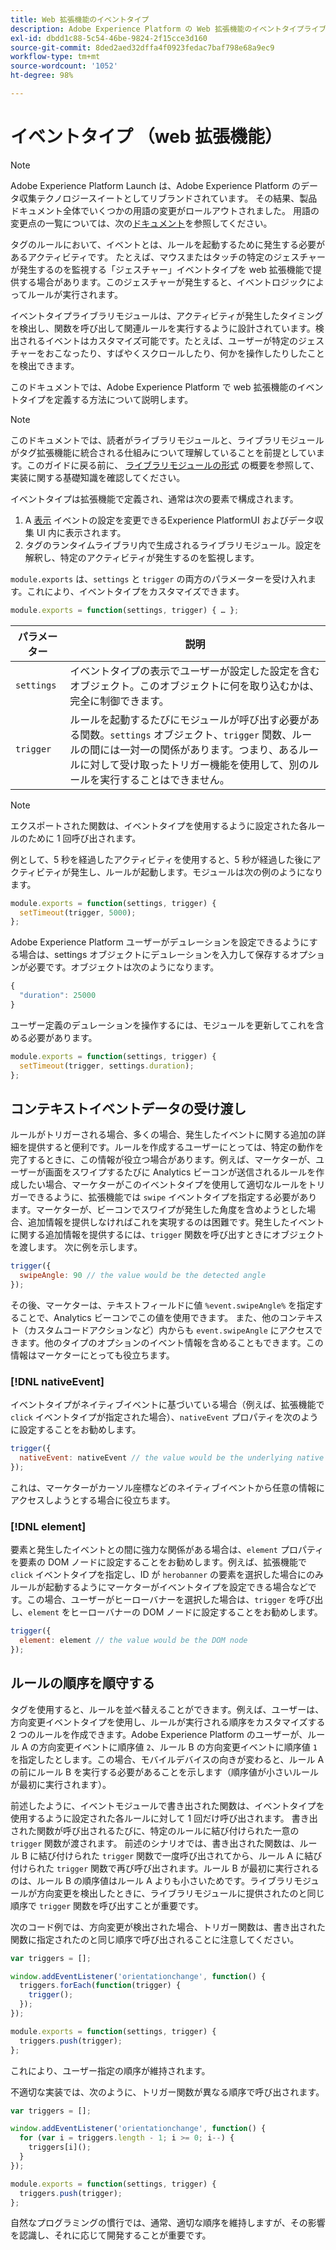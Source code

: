 ```yaml
---
title: Web 拡張機能のイベントタイプ
description: Adobe Experience Platform の Web 拡張機能のイベントタイプライブラリモジュールを定義する方法について説明します。
exl-id: dbdd1c88-5c54-46be-9824-2f15cce3d160
source-git-commit: 8ded2aed32dffa4f0923fedac7baf798e68a9ec9
workflow-type: tm+mt
source-wordcount: '1052'
ht-degree: 98%

---
```


# イベントタイプ （web 拡張機能）

>[!NOTE]
>
>Adobe Experience Platform Launch は、Adobe Experience Platform のデータ収集テクノロジースイートとしてリブランドされています。 その結果、製品ドキュメント全体でいくつかの用語の変更がロールアウトされました。 用語の変更点の一覧については、次の[ドキュメント](../../term-updates.md)を参照してください。

タグのルールにおいて、イベントとは、ルールを起動するために発生する必要があるアクティビティです。 たとえば、マウスまたはタッチの特定のジェスチャーが発生するのを監視する「ジェスチャー」イベントタイプを web 拡張機能で提供する場合があります。このジェスチャーが発生すると、イベントロジックによってルールが実行されます。

イベントタイプライブラリモジュールは、アクティビティが発生したタイミングを検出し、関数を呼び出して関連ルールを実行するように設計されています。検出されるイベントはカスタマイズ可能です。たとえば、ユーザーが特定のジェスチャーをおこなったり、すばやくスクロールしたり、何かを操作したりしたことを検出できます。

このドキュメントでは、Adobe Experience Platform で web 拡張機能のイベントタイプを定義する方法について説明します。

>[!NOTE]
>
>このドキュメントでは、読者がライブラリモジュールと、ライブラリモジュールがタグ拡張機能に統合される仕組みについて理解していることを前提としています。このガイドに戻る前に、 [ライブラリモジュールの形式](./format.md) の概要を参照して、実装に関する基礎知識を確認してください。

イベントタイプは拡張機能で定義され、通常は次の要素で構成されます。

1. A [表示](./views.md) イベントの設定を変更できるExperience PlatformUI およびデータ収集 UI 内に表示されます。
2. タグのランタイムライブラリ内で生成されるライブラリモジュール。設定を解釈し、特定のアクティビティが発生するのを監視します。

`module.exports` は、`settings` と `trigger` の両方のパラメーターを受け入れます。これにより、イベントタイプをカスタマイズできます。

```js
module.exports = function(settings, trigger) { … };
```

| パラメーター | 説明 |
| --- | --- |
| `settings` | イベントタイプの表示でユーザーが設定した設定を含むオブジェクト。このオブジェクトに何を取り込むかは、完全に制御できます。 |
| `trigger` | ルールを起動するたびにモジュールが呼び出す必要がある関数。`settings` オブジェクト、`trigger` 関数、ルールの間には一対一の関係があります。つまり、あるルールに対して受け取ったトリガー機能を使用して、別のルールを実行することはできません。 |

>[!NOTE]
>
>エクスポートされた関数は、イベントタイプを使用するように設定された各ルールのために 1 回呼び出されます。

例として、5 秒を経過したアクティビティを使用すると、5 秒が経過した後にアクティビティが発生し、ルールが起動します。モジュールは次の例のようになります。

```js
module.exports = function(settings, trigger) {
  setTimeout(trigger, 5000);
};
```

Adobe Experience Platform ユーザーがデュレーションを設定できるようにする場合は、settings オブジェクトにデュレーションを入力して保存するオプションが必要です。オブジェクトは次のようになります。

```js
{
  "duration": 25000
}
```

ユーザー定義のデュレーションを操作するには、モジュールを更新してこれを含める必要があります。

```js
module.exports = function(settings, trigger) {
  setTimeout(trigger, settings.duration);
};
```

## コンテキストイベントデータの受け渡し

ルールがトリガーされる場合、多くの場合、発生したイベントに関する追加の詳細を提供すると便利です。ルールを作成するユーザーにとっては、特定の動作を完了するときに、この情報が役立つ場合があります。例えば、マーケターが、ユーザーが画面をスワイプするたびに Analytics ビーコンが送信されるルールを作成したい場合、マーケターがこのイベントタイプを使用して適切なルールをトリガーできるように、拡張機能では `swipe` イベントタイプを指定する必要があります。マーケターが、ビーコンでスワイプが発生した角度を含めようとした場合、追加情報を提供しなければこれを実現するのは困難です。発生したイベントに関する追加情報を提供するには、`trigger` 関数を呼び出すときにオブジェクトを渡します。 次に例を示します。

```js
trigger({
  swipeAngle: 90 // the value would be the detected angle
});
```

その後、マーケターは、テキストフィールドに値 `%event.swipeAngle%` を指定することで、Analytics ビーコンでこの値を使用できます。 また、他のコンテキスト（カスタムコードアクションなど）内からも `event.swipeAngle` にアクセスできます。他のタイプのオプションのイベント情報を含めることもできます。この情報はマーケターにとっても役立ちます。

### [!DNL nativeEvent]

イベントタイプがネイティブイベントに基づいている場合（例えば、拡張機能で `click` イベントタイプが指定された場合）、`nativeEvent` プロパティを次のように設定することをお勧めします。

```js
trigger({
  nativeEvent: nativeEvent // the value would be the underlying native event
});
```

これは、マーケターがカーソル座標などのネイティブイベントから任意の情報にアクセスしようとする場合に役立ちます。

### [!DNL element]

要素と発生したイベントとの間に強力な関係がある場合は、`element` プロパティを要素の DOM ノードに設定することをお勧めします。例えば、拡張機能で `click` イベントタイプを指定し、ID が `herobanner` の要素を選択した場合にのみルールが起動するようにマーケターがイベントタイプを設定できる場合などです。この場合、ユーザーがヒーローバナーを選択した場合は、`trigger` を呼び出し、`element` をヒーローバナーの DOM ノードに設定することをお勧めします。

```js
trigger({
  element: element // the value would be the DOM node
});
```

## ルールの順序を順守する

タグを使用すると、ルールを並べ替えることができます。例えば、ユーザーは、方向変更イベントタイプを使用し、ルールが実行される順序をカスタマイズする 2 つのルールを作成できます。Adobe Experience Platform のユーザーが、ルール A の方向変更イベントに順序値 `2`、ルール B の方向変更イベントに順序値 `1` を指定したとします。この場合、モバイルデバイスの向きが変わると、ルール A の前にルール B を実行する必要があることを示します（順序値が小さいルールが最初に実行されます）。

前述したように、イベントモジュールで書き出された関数は、イベントタイプを使用するように設定された各ルールに対して 1 回だけ呼び出されます。 書き出された関数が呼び出されるたびに、特定のルールに結び付けられた一意の `trigger` 関数が渡されます。 前述のシナリオでは、書き出された関数は、ルール B に結び付けられた `trigger` 関数で一度呼び出されてから、ルール A に結び付けられた `trigger` 関数で再び呼び出されます。ルール B が最初に実行されるのは、ルール B の順序値はルール A よりも小さいためです。ライブラリモジュールが方向変更を検出したときに、ライブラリモジュールに提供されたのと同じ順序で `trigger` 関数を呼び出すことが重要です。

次のコード例では、方向変更が検出された場合、トリガー関数は、書き出された関数に指定されたのと同じ順序で呼び出されることに注意してください。

```js
var triggers = [];

window.addEventListener('orientationchange', function() {
  triggers.forEach(function(trigger) {
    trigger();
  });
});

module.exports = function(settings, trigger) {
  triggers.push(trigger);
};
```

これにより、ユーザー指定の順序が維持されます。

不適切な実装では、次のように、トリガー関数が異なる順序で呼び出されます。

```js
var triggers = [];

window.addEventListener('orientationchange', function() {
  for (var i = triggers.length - 1; i >= 0; i--) {
    triggers[i]();
  }
});

module.exports = function(settings, trigger) {
  triggers.push(trigger);
};
```

自然なプログラミングの慣行では、通常、適切な順序を維持しますが、その影響を認識し、それに応じて開発することが重要です。
